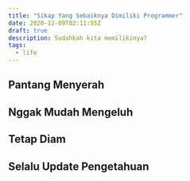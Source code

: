 ```yaml
---
title: "Sikap Yang Sebaiknya Dimiliki Programmer"
date: 2020-12-09T02:11:55Z
draft: true
description: Sudahkah kita memilikinya?
tags: 
  - life
---
```


## Pantang Menyerah

## Nggak Mudah Mengeluh

## Tetap Diam

## Selalu Update Pengetahuan